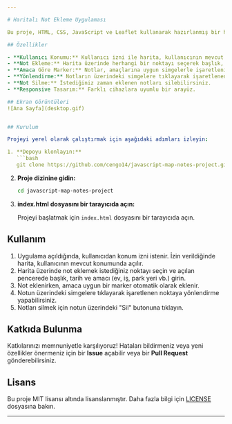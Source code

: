 ```yaml
---

# Haritalı Not Ekleme Uygulaması

Bu proje, HTML, CSS, JavaScript ve Leaflet kullanarak hazırlanmış bir haritalı not ekleme uygulamasıdır. Kullanıcılar, mevcut konumlarına dayalı olarak haritada notlar ekleyebilir, bu notlara başlık, tarih ve amaç (örneğin, ev, iş, park yeri, ziyaret edilecek yerler) ekleyebilir ve uygun simgelerle işaretleyebilir.

## Özellikler

- **Kullanıcı Konumu:** Kullanıcı izni ile harita, kullanıcının mevcut konumu üzerinde açılır.
- **Not Ekleme:** Harita üzerinde herhangi bir noktayı seçerek başlık, tarih ve amaç içeren notlar ekleyebilirsiniz.
- **Amaca Göre Marker:** Notlar, amaçlarına uygun simgelerle işaretlenir.
- **Yönlendirme:** Notların üzerindeki simgelere tıklayarak işaretlenen noktaya yönlendirme yapılabilir.
- **Not Silme:** İstediğiniz zaman eklenen notları silebilirsiniz.
- **Responsive Tasarım:** Farklı cihazlara uyumlu bir arayüz.

## Ekran Görüntüleri
![Ana Sayfa](desktop.gif)


## Kurulum

Projeyi yerel olarak çalıştırmak için aşağıdaki adımları izleyin:

1. **Depoyu klonlayın:**
   ```bash
   git clone https://github.com/cengo14/javascript-map-notes-project.git
   ```

2. **Proje dizinine gidin:**
   ```bash
   cd javascript-map-notes-project
   ```

3. **index.html dosyasını bir tarayıcıda açın:**

   Projeyi başlatmak için `index.html` dosyasını bir tarayıcıda açın.

## Kullanım

1. Uygulama açıldığında, kullanıcıdan konum izni istenir. İzin verildiğinde harita, kullanıcının mevcut konumunda açılır.
2. Harita üzerinde not eklemek istediğiniz noktayı seçin ve açılan pencerede başlık, tarih ve amacı (ev, iş, park yeri vb.) girin.
3. Not eklenirken, amaca uygun bir marker otomatik olarak eklenir.
4. Notun üzerindeki simgelere tıklayarak işaretlenen noktaya yönlendirme yapabilirsiniz.
5. Notları silmek için notun üzerindeki "Sil" butonuna tıklayın.

## Katkıda Bulunma

Katkılarınızı memnuniyetle karşılıyoruz! Hataları bildirmeniz veya yeni özellikler önermeniz için bir **Issue** açabilir veya bir **Pull Request** gönderebilirsiniz.

## Lisans

Bu proje MIT lisansı altında lisanslanmıştır. Daha fazla bilgi için [LICENSE](LICENSE) dosyasına bakın.

---
```

